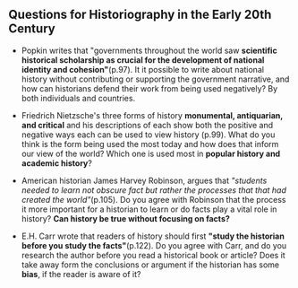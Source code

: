 ## Questions for Historiography in the Early 20th Century

- Popkin writes that "governments throughout the world saw **scientific historical scholarship as crucial for the development of national identity and cohesion"**(p.97). It it possible to write about national history without contributing or supporting the government narrative, and how can historians defend their work from being used negatively? By both individuals and countries.

- Friedrich Nietzsche's three forms of history **monumental, antiquarian, and critical** and his descriptions of each show both the positive and negative ways each can be used to view history (p.99). What do you think is the form being used the most today and how does that inform our view of the world? Which one is used most in **popular history and academic history**?

- American historian James Harvey Robinson, argues that *"students needed to learn not obscure fact but rather the processes that that had created the world"*(p.105). Do you agree with Robinson that the process it more important for a historian to learn or do facts play a vital role in history? **Can history be true without focusing on facts?**

- E.H. Carr wrote that readers of history should first **"study the historian before you study the facts"**(p.122). Do you agree with Carr, and do you research the author before you read a historical book or article? Does it take away form the conclusions or argument if the historian has some **bias**, if the reader is aware of it? 
